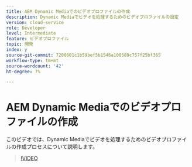 ```yaml
---
title: AEM Dynamic Mediaでのビデオプロファイルの作成
description: Dynamic Mediaでビデオを処理するためのビデオプロファイルの設定
version: cloud-service
role: Developer
level: Intermediate
feature: ビデオプロファイル
topic: 開発
index: y
source-git-commit: 7200601c1b59bef5b1546a100589c757f25bf365
workflow-type: tm+mt
source-wordcount: '42'
ht-degree: 7%

---
```



# AEM Dynamic Mediaでのビデオプロファイルの作成

このビデオでは、Dynamic Mediaでビデオを処理するためのビデオプロファイルの作成プロセスについて説明します。

>[!VIDEO](https://video.tv.adobe.com/v/335382?quality=9&learn=on)
